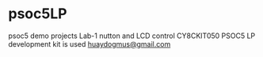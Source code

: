 # psoc5LP
psoc5 demo projects
Lab-1 nutton and LCD control
CY8CKIT050 PSOC5 LP development kit is used
huaydogmus@gmail.com
